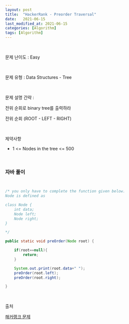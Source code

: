 ```yaml
---
layout: post
title:  "HackerRank - Preorder Traversal"
date:   2021-06-15
last_modified_at: 2021-06-15
categories: [Algorithm]
tags: [Algorithm]
---
```


<br/>

문제 난이도 : Easy

<br/>

문제 유형 : Data Structures - Tree

<br/>

문제 설명 간략 :    

전위 순회로 binary tree를 출력하라

전위 순회 (ROOT - LEFT - RIGHT)


<br/>

제약사항

- 1 <= Nodes in the tree <= 500

<br/>

### 자바 풀이

```java


/* you only have to complete the function given below.  
Node is defined as  

class Node {
    int data;
    Node left;
    Node right;
}

*/

public static void preOrder(Node root) {

    if(root==null){
        return;
    }

    System.out.print(root.data+" ");
    preOrder(root.left);
    preOrder(root.right);

}


```

<br/>

출처

[해커랭크 문제](https://www.hackerrank.com/challenges/tree-preorder-traversal/problem)